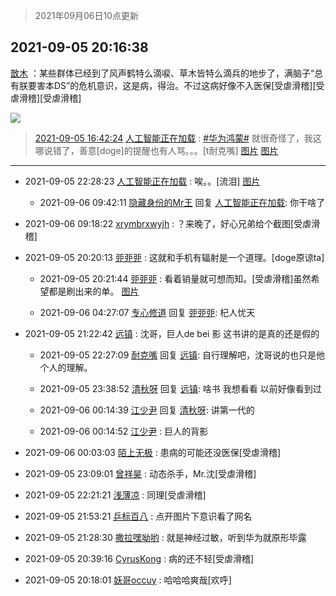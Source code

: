 > 2021年09月06日10点更新
<link rel="stylesheet" href="https://cdn.jsdelivr.net/gh/taotie6/sampleJSON@main/css/photo_show.css">
<meta name="referrer" content="no-referrer" />


 ## 2021-09-05 20:16:38 

 [㪚木](https://www.coolapk.com/feed/29788541?shareKey=YTIzMzdkYWMyZjI3NjEzNGMwZjc~) ：某些群体已经到了风声鹤特么滴唳、草木皆特么滴兵的地步了，满脑子“总有朕要害本DS”的危机意识，这是病，得治。不过这病好像不入医保[受虐滑稽][受虐滑稽][受虐滑稽] 

<div class="album">
<img class="img-item" src="http://image.coolapk.com/feed/2020/0606/14/1081091_39c516f3_5623_1393@320x180.gif" />
</div>

> [2021-09-05 16:42:24](./cpost/29783952.md) 
> [人工智能正在加载](https://www.coolapk.com/feed/29783952?shareKey=NGUwMmM2NTM3MGYxNjEzNGMxYjc~) : <a class="feed-link-tag" href="/t/华为鸿蒙?type=0">#华为鸿蒙#</a> 就很奇怪了，我这哪说错了，善意[doge]的提醒也有人骂。。。[t耐克嘴] 
[图片](http://image.coolapk.com/feed/2021/0905/16/3042763_34840b97_1342_6399@469x876.jpeg)
[图片](http://image.coolapk.com/feed/2021/0905/16/3042763_ab96bdf1_1342_6401@720x1280.jpeg)

 ------- 

- 2021-09-05 22:28:23 [人工智能正在加载](uid=3042763) : 唉。。[流泪] [图片](http://image.coolapk.com/feed/2021/0905/22/3042763_e7b686ba_1397_256@720x1280.jpeg)

    - 2021-09-06 09:42:11 [隐藏身份的Mr王](uid=6148153) 回复 [人工智能正在加载](uid=3042763): 你干啥了 

- 2021-09-06 09:18:22 [xrymbrxwyjh](uid=1710564) : ？来晚了，好心兄弟给个截图[受虐滑稽] 

- 2021-09-05 20:20:13 [戼戼戼](uid=4044548) : 这就和手机有辐射是一个道理。[doge原谅ta] 

    - 2021-09-05 20:21:44 [戼戼戼](uid=4044548) : 看着销量就可想而知。[受虐滑稽]虽然希望都是刷出来的单。 [图片](http://image.coolapk.com/feed/2021/0905/20/4044548_5423cae3_4502_7826@1080x3582.jpeg)

    - 2021-09-06 04:27:07 [专心修道](uid=3218687) 回复 [戼戼戼](uid=4044548): 杞人忧天 

- 2021-09-05 21:22:42 [远镇](uid=1471248) : 沈哥，巨人de bei 影 这书讲的是真的还是假的 

    - 2021-09-05 22:27:09 [耐克嘴](uid=2731345) 回复 [远镇](uid=1471248): 自行理解吧，沈哥说的也只是他个人的理解。 

    - 2021-09-05 23:38:52 [清秋呀](uid=1658991) 回复 [远镇](uid=1471248): 啥书 我想看看  以前好像看到过 

    - 2021-09-06 00:14:39 [江少尹](uid=3524927) 回复 [清秋呀](uid=1658991): 讲第一代的 

    - 2021-09-06 00:14:52 [江少尹](uid=3524927) : 巨人的背影 

- 2021-09-06 00:03:03 [陌上无极](uid=1205770) : 患病的可能还没医保[受虐滑稽] 

- 2021-09-05 23:09:01 [曾祥昊](uid=6695078) : 动态杀手，Mr.沈[受虐滑稽] 

- 2021-09-05 22:21:21 [浅薄凉](uid=1630624) : 同理[受虐滑稽] 

- 2021-09-05 21:53:21 [乒标百八](uid=619309) : 点开图片下意识看了网名 

- 2021-09-05 21:28:30 [撒拉嘿呦哟](uid=5234523) : 就是神经过敏，听到华为就原形毕露 

- 2021-09-05 20:39:16 [CyrusKong](uid=636042) : 病的还不轻[受虐滑稽] 

- 2021-09-05 20:18:01 [妖哥occuy](uid=1388591) : 哈哈哈爽哉[欢呼] 

